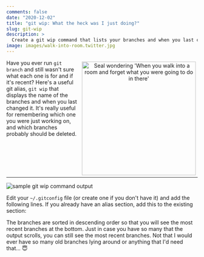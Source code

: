 ```yaml
---
comments: false
date: "2020-12-02"
title: "git wip: What the heck was I just doing?"
slug: git-wip
description: >
  Create a git wip command that lists your branches and when you last changed them.
image: images/walk-into-room.twitter.jpg
---
```


<figure style="text-align: center; float: right; margin: 5px">
  <img src="/images/walk-into-room.jpg" width="300" alt="Seal wondering 'When you walk into a room and forget what you were going to do in there'" />
</figure>

Have you ever run `git branch` and still wasn't sure what each one is for and if
it's recent? Here's a useful git alias, `git wip` that displays the name of the
branches and when you last changed it. It's really useful for remembering which
one you were just working on, and which branches probably should be deleted.

<hr style="clear: both;" />

![sample git wip command output](/images/git-wip.png)

Edit your `~/.gitconfig` file (or create one if you don't have it) and add the
following lines. If you already have an alias section, add this to the existing
section:

<script src="https://gist.github.com/carolynvs/c9357f45b6230cc8c3b302e83e3961a0.js"></script>

The branches are sorted in descending order so that you will see the most recent
branches at the bottom. Just in case you have so many that the output scrolls,
you can still see the most recent branches. Not that I would ever have so many
old branches lying around or anything that I'd need that... 😇

